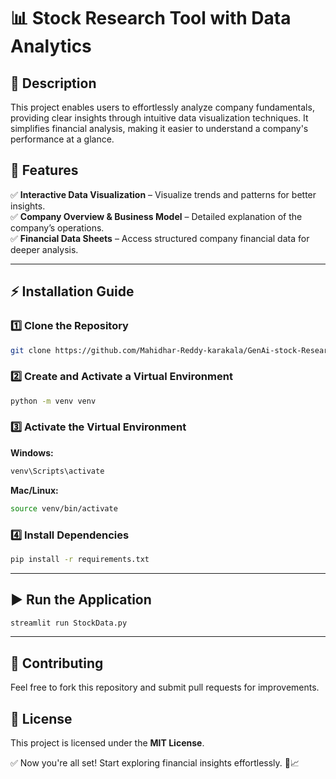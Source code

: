 # 📊 Stock Research Tool with Data Analytics

## 📌 Description
This project enables users to effortlessly analyze company fundamentals, providing clear insights through intuitive data visualization techniques. It simplifies financial analysis, making it easier to understand a company's performance at a glance.

## 🚀 Features
✅ **Interactive Data Visualization** – Visualize trends and patterns for better insights.  
✅ **Company Overview & Business Model** – Detailed explanation of the company’s operations.  
✅ **Financial Data Sheets** – Access structured company financial data for deeper analysis.  

---

## ⚡ Installation Guide

### 1️⃣ Clone the Repository
```sh
git clone https://github.com/Mahidhar-Reddy-karakala/GenAi-stock-Research-Tool.git
```

### 2️⃣ Create and Activate a Virtual Environment
```sh
python -m venv venv
```

### 3️⃣ Activate the Virtual Environment
**Windows:**  
```sh
venv\Scripts\activate
```
**Mac/Linux:**  
```sh
source venv/bin/activate
```

### 4️⃣ Install Dependencies
```sh
pip install -r requirements.txt
```

---

## ▶️ Run the Application
```sh
streamlit run StockData.py
```

---

## 🤝 Contributing
Feel free to fork this repository and submit pull requests for improvements.

## 📜 License
This project is licensed under the **MIT License**.

✅ Now you're all set! Start exploring financial insights effortlessly. 🚀📈

